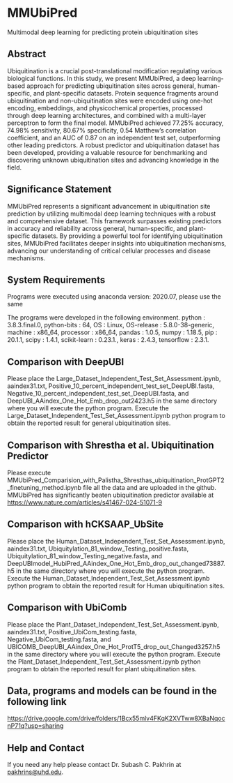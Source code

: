 # MMUbiPred
Multimodal deep learning for predicting protein ubiquitination sites

## Abstract
Ubiquitination is a crucial post-translational modification regulating various biological functions. In this study, we present MMUbiPred, a deep learning-based approach for predicting ubiquitination sites across general, human-specific, and plant-specific datasets. Protein sequence fragments around ubiquitination and non-ubiquitination sites were encoded using one-hot encoding, embeddings, and physicochemical properties, processed through deep learning architectures, and combined with a multi-layer perceptron to form the final model. MMUbiPred achieved 77.25% accuracy, 74.98% sensitivity, 80.67% specificity, 0.54 Matthew’s correlation coefficient, and an AUC of 0.87 on an independent test set, outperforming other leading predictors. A robust predictor and ubiquitination dataset has been developed, providing a valuable resource for benchmarking and discovering unknown ubiquitination sites and advancing knowledge in the field.

## Significance Statement
MMUbiPred represents a significant advancement in ubiquitination site prediction by utilizing multimodal deep learning techniques with a robust and comprehensive dataset. This framework surpasses existing predictors in accuracy and reliability across general, human-specific, and plant-specific datasets. By providing a powerful tool for identifying ubiquitination sites, MMUbiPred facilitates deeper insights into ubiquitination mechanisms, advancing our understanding of critical cellular processes and disease mechanisms.

## System Requirements
Programs were executed using anaconda version: 2020.07, please use the same

The programs were developed in the following environment. python : 3.8.3.final.0, python-bits : 64, OS : Linux, OS-release : 5.8.0-38-generic, machine : x86_64, processor : x86_64, pandas : 1.0.5, numpy : 1.18.5, pip : 20.1.1, scipy : 1.4.1, scikit-learn : 0.23.1., keras : 2.4.3, tensorflow : 2.3.1.

## Comparison with DeepUBI
Please place the Large_Dataset_Independent_Test_Set_Assessment.ipynb, aaindex31.txt, Positive_10_percent_independent_test_set_DeepUBI.fasta, Negative_10_percent_independent_test_set_DeepUBI.fasta, and DeepUBI_AAindex_One_Hot_Emb_drop_out2423.h5 in the same directory where you will execute the python program. Execute the Large_Dataset_Independent_Test_Set_Assessment.ipynb python program to obtain the reported result for general ubiquitination sites.

## Comparison with Shrestha et al. Ubiquitination Predictor
Please execute MMUbiPred_Comparision_with_Palistha_Shresthas_ubiquitination_ProtGPT2_finetuning_method.ipynb file all the data and are uploaded in the github. MMUbiPred has significantly beaten ubiquitination predictor available at https://www.nature.com/articles/s41467-024-51071-9

## Comparison with hCKSAAP_UbSite 
Please place the Human_Dataset_Independent_Test_Set_Assessment.ipynb, aaindex31.txt, Ubiquitylation_81_window_Testing_positive.fasta, Ubiquitylation_81_window_Testing_negative.fasta, and DeepUBImodel_HubiPred_AAindex_One_Hot_Emb_drop_out_changed73887.h5 in the same directory where you will execute the python program. Execute the Human_Dataset_Independent_Test_Set_Assessment.ipynb python program to obtain the reported result for Human ubiquitination sites.

## Comparison with UbiComb
Please place the Plant_Dataset_Independent_Test_Set_Assessment.ipynb, aaindex31.txt, Positive_UbiCom_testing.fasta, Negative_UbiCom_testing.fasta, and UBICOMB_DeepUBI_AAindex_One_Hot_ProtT5_drop_out_Changed3257.h5 in the same directory where you will execute the python program. Execute the Plant_Dataset_Independent_Test_Set_Assessment.ipynb python program to obtain the reported result for plant ubiquitination sites.

## Data, programs and models can be found in the following link
https://drive.google.com/drive/folders/1Bcx55mlv4FKqK2XVTww8XBaNqocnP71q?usp=sharing

## Help and Contact
If you need any help please contact Dr. Subash C. Pakhrin at pakhrins@uhd.edu.
